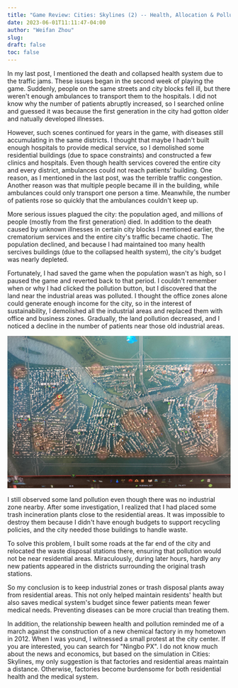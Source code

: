 ```yaml
---
title: "Game Review: Cities: Skylines (2) -- Health, Allocation & Pollution"
date: 2023-06-01T11:11:47-04:00
author: "Weifan Zhou"
slug:
draft: false
toc: false
---
```

<p>In my last post, I mentioned the death and collapsed health system due to the traffic jams. These issues began in the second week of playing the game. Suddenly, people on the same streets and city blocks fell ill, but there weren't enough ambulances to transport them to the hospitals. I did not know why the number of patients abruptly increased, so I searched online and guessed it was because the first generation in the city had gotton older and natually developed illnesses. </p>
<p>However, such scenes continued for years in the game, with diseases still accumulating in the same districts. I thought that maybe I hadn't built enough hospitals to provide medical service, so I demolished some residential buildings (due to space constraints) and constructed a few clinics and hospitals. Even though health services covered the entire city and every district, ambulances could not reach patients' building. One reason, as I mentioned in the last post, was the terrible traffic congestion. Another reason was that multiple people became ill in the building, while ambulances could only transport one person a time. Meanwhile, the number of patients rose so quickly that the ambulances couldn't keep up.</p>
<p>More serious issues plagued the city: the population aged, and millions of people (mostly from the first generation) died. In addition to the death caused by unknown illnesses in certain city blocks I mentioned earlier, the crematorium services and the entire city's traffic became chaotic. The population declined, and because I had maintained too many health sercives buildings (due to the collapsed health system), the city's budget was nearly depleted.</p>
<p>Fortunately, I had saved the game when the population wasn't as high, so I paused the game and reverted back to that period. I couldn't remember when or why I had clicked the pollution button, but I discovered that the land near the industrial areas was polluted. I thought the office zones alone could generate enough income for the city, so in the interest of sustainability, I demolished all the industrial areas and replaced them with office and business zones. Gradually, the land pollution decreased, and I noticed a decline in the number of patients near those old industrial areas.</p>


<img src=/media/Game_pic_1.jpg alt="Pollution before reallocation" title="Pollution (brown parts) before reallocation">

<p>I still observed some land pollution even though there was no industrial zone nearby. After some investigation, I realized that I had placed some trash incineration plants close to the residential areas. It was impossible to destroy them because I didn't have enough budgets to support recycling policies, and the city needed those buildings to handle waste.</p>
<p>To solve this problem, I built some roads at the far end of the city and relocated the waste disposal stations there, ensuring that pollution would not be near residential areas. Miraculously, during later hours, hardly any new patients appeared in the districts surrounding the original trash stations.</p>
<p>So my conclusion is to keep industrial zones or trash disposal plants away from residential areas. This not only helped maintain residents' health but also saves medical system's budget since fewer patients mean fewer medical needs. Preventing diseases can be more crucial than treating them.</p>
<p>In addition, the relationship beween health and pollution reminded me of a march against the construction of a new chemical factory in my hometown in 2012. When I was yound, I witnessed a small protest at the city center. If you are interested, you can search for "Ningbo PX". I do not know much about the news and economics, but based on the simulation in Cities: Skylines, my only suggestion is that factories and residential areas maintain a distance. Otherwise, factories become burdensome for both residential health and the medical system. </p>